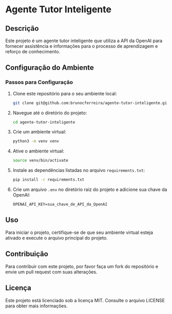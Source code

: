# Agente Tutor Inteligente

## Descrição

Este projeto é um agente tutor inteligente que utiliza a API da OpenAI para fornecer assistência e informações para o processo de aprendizagem e reforço de conhecimento.

## Configuração do Ambiente

### Passos para Configuração

1. Clone este repositório para o seu ambiente local:
   ```bash
   git clone git@github.com:brunocferreira/agente-tutor-inteligente.git
   ```
2. Navegue até o diretório do projeto:
   ```bash
   cd agente-tutor-inteligente
   ```
3. Crie um ambiente virtual:
   ```bash
   python3 -m venv venv
   ```
4. Ative o ambiente virtual:
   ```bash
   source venv/bin/activate
   ```
5. Instale as dependências listadas no arquivo `requirements.txt`:
   ```bash
   pip install -r requirements.txt
   ```
6. Crie um arquivo `.env` no diretório raiz do projeto e adicione sua chave da OpenAI:
   ```Plaintext
   OPENAI_API_KEY=sua_chave_de_API_da_OpenAI
   ```

## Uso

Para iniciar o projeto, certifique-se de que seu ambiente virtual esteja ativado e execute o arquivo principal do projeto.

## Contribuição

Para contribuir com este projeto, por favor faça um fork do repositório e envie um pull request com suas alterações.

## Licença

Este projeto está licenciado sob a licença MIT. Consulte o arquivo LICENSE para obter mais informações.
